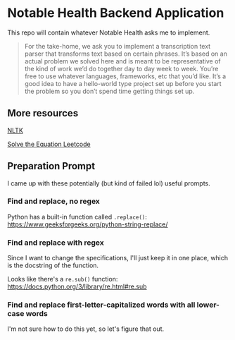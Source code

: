 # Notable Health Backend Application

This repo will contain whatever Notable Health asks me to implement.

> For the take-home, we ask you to implement a transcription text parser that transforms text based on certain phrases. It’s based on an actual problem we solved here and is meant to be representative of the kind of work we’d do together day to day week to week. You’re free to use whatever languages, frameworks, etc that you’d like. It’s a good idea to have a hello-world type project set up before you start the problem so you don’t spend time getting things set up.

## More resources

[NLTK](https://www.nltk.org/)

[Solve the Equation Leetcode](https://leetcode.com/problems/solve-the-equation/)

## Preparation Prompt

I came up with these potentially (but kind of failed lol) useful prompts.

### Find and replace, no regex

Python has a built-in function called `.replace()`: https://www.geeksforgeeks.org/python-string-replace/

### Find and replace with regex

Since I want to change the specifications, I'll just keep it in one place, which is the docstring of the function.

Looks like there's a `re.sub()` function: https://docs.python.org/3/library/re.html#re.sub

### Find and replace first-letter-capitalized words with all lower-case words

I'm not sure how to do this yet, so let's figure that out.
